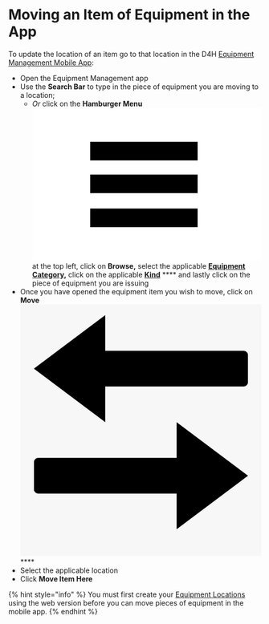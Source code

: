 # Moving an Item of Equipment in the App

To update the location of an item go to that location in the D4H [Equipment Management Mobile App](./):&#x20;

* Open the Equipment Management app
* Use the **Search Bar** to type in the piece of equipment you are moving to a location;&#x20;
  * _Or_ click on the **Hamburger Menu** <img src="../../.gitbook/assets/image (3).png" alt="" data-size="line">at the top left, click on **Browse,** select the applicable [**Equipment Category**](../categories-and-kinds/categories/)**,** click on the applicable [**Kind**](../categories-and-kinds/kinds/) **** and lastly click on the piece of equipment you are issuing
* Once you have opened the equipment item you wish to move, click on **Move** <img src="../../.gitbook/assets/access.png" alt="" data-size="line">****
* Select the applicable location
* Click **Move Item Here**

{% hint style="info" %}
You must first create your [Equipment Locations](../equipment-locations/creating-an-equipment-location.md) using the web version before you can move pieces of equipment in the mobile app.
{% endhint %}
